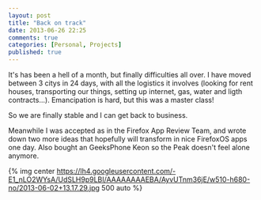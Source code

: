 ```yaml
---
layout: post
title: "Back on track"
date: 2013-06-26 22:25
comments: true
categories: [Personal, Projects]
published: true
---
```


It's has been a hell of a month, but finally difficulties all over. I have moved between 3 citys in 24 days, with all the logistics it involves (looking for rent houses, transporting our things, setting up internet, gas, water and ligth contracts...). Emancipation is hard, but this was a master class!

So we are finally stable and I can get back to business.

Meanwhile I was accepted as in the Firefox App Review Team, and wrote down two more ideas that hopefully will transform in nice FirefoxOS apps one day. Also bought an GeeksPhone Keon so the Peak doesn't feel alone anymore.


{% img center https://lh4.googleusercontent.com/-E1_nLO2WYsA/UdSLH9p9LBI/AAAAAAAAEBA/AyvUTnm36jE/w510-h680-no/2013-06-02+13.17.29.jpg 500 auto %}
